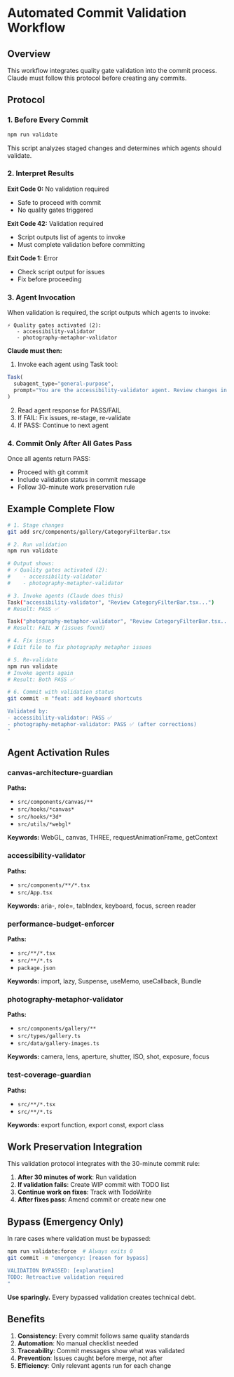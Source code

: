 # Automated Commit Validation Workflow

## Overview

This workflow integrates quality gate validation into the commit process. Claude must follow this protocol before creating any commits.

## Protocol

### 1. Before Every Commit

```bash
npm run validate
```

This script analyzes staged changes and determines which agents should validate.

### 2. Interpret Results

**Exit Code 0:** No validation required
- Safe to proceed with commit
- No quality gates triggered

**Exit Code 42:** Validation required
- Script outputs list of agents to invoke
- Must complete validation before committing

**Exit Code 1:** Error
- Check script output for issues
- Fix before proceeding

### 3. Agent Invocation

When validation is required, the script outputs which agents to invoke:

```
⚡ Quality gates activated (2):
   - accessibility-validator
   - photography-metaphor-validator
```

**Claude must then:**

1. Invoke each agent using Task tool:
```typescript
Task(
  subagent_type="general-purpose",
  prompt="You are the accessibility-validator agent. Review changes in [files] for WCAG 2.2 AA compliance..."
)
```

2. Read agent response for PASS/FAIL
3. If FAIL: Fix issues, re-stage, re-validate
4. If PASS: Continue to next agent

### 4. Commit Only After All Gates Pass

Once all agents return PASS:
- Proceed with git commit
- Include validation status in commit message
- Follow 30-minute work preservation rule

## Example Complete Flow

```bash
# 1. Stage changes
git add src/components/gallery/CategoryFilterBar.tsx

# 2. Run validation
npm run validate

# Output shows:
# ⚡ Quality gates activated (2):
#    - accessibility-validator
#    - photography-metaphor-validator

# 3. Invoke agents (Claude does this)
Task("accessibility-validator", "Review CategoryFilterBar.tsx...")
# Result: PASS ✅

Task("photography-metaphor-validator", "Review CategoryFilterBar.tsx...")
# Result: FAIL ❌ (issues found)

# 4. Fix issues
# Edit file to fix photography metaphor issues

# 5. Re-validate
npm run validate
# Invoke agents again
# Result: Both PASS ✅

# 6. Commit with validation status
git commit -m "feat: add keyboard shortcuts

Validated by:
- accessibility-validator: PASS ✅
- photography-metaphor-validator: PASS ✅ (after corrections)
"
```

## Agent Activation Rules

### canvas-architecture-guardian
**Paths:**
- `src/components/canvas/**`
- `src/hooks/*canvas*`
- `src/hooks/*3d*`
- `src/utils/*webgl*`

**Keywords:** WebGL, canvas, THREE, requestAnimationFrame, getContext

### accessibility-validator
**Paths:**
- `src/components/**/*.tsx`
- `src/App.tsx`

**Keywords:** aria-, role=, tabIndex, keyboard, focus, screen reader

### performance-budget-enforcer
**Paths:**
- `src/**/*.tsx`
- `src/**/*.ts`
- `package.json`

**Keywords:** import, lazy, Suspense, useMemo, useCallback, Bundle

### photography-metaphor-validator
**Paths:**
- `src/components/gallery/**`
- `src/types/gallery.ts`
- `src/data/gallery-images.ts`

**Keywords:** camera, lens, aperture, shutter, ISO, shot, exposure, focus

### test-coverage-guardian
**Paths:**
- `src/**/*.tsx`
- `src/**/*.ts`

**Keywords:** export function, export const, export class

## Work Preservation Integration

This validation protocol integrates with the 30-minute commit rule:

1. **After 30 minutes of work**: Run validation
2. **If validation fails**: Create WIP commit with TODO list
3. **Continue work on fixes**: Track with TodoWrite
4. **After fixes pass**: Amend commit or create new one

## Bypass (Emergency Only)

In rare cases where validation must be bypassed:

```bash
npm run validate:force  # Always exits 0
git commit -m "emergency: [reason for bypass]

VALIDATION BYPASSED: [explanation]
TODO: Retroactive validation required
"
```

**Use sparingly.** Every bypassed validation creates technical debt.

## Benefits

1. **Consistency**: Every commit follows same quality standards
2. **Automation**: No manual checklist needed
3. **Traceability**: Commit messages show what was validated
4. **Prevention**: Issues caught before merge, not after
5. **Efficiency**: Only relevant agents run for each change